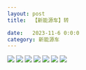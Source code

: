 ```yaml
---
layout: post
title:  【新能源车】转

date:   2023-11-6 0:0:0
category: 新能源车
---
```

![](http://sfwz6si9l.hd-bkt.clouddn.com/img/6661699834311_.pic.jpg)
![](http://sfwz1kj5p.hd-bkt.clouddn.com/img/11521702427647_.pic.jpg)
![](http://sfwz1kj5p.hd-bkt.clouddn.com/img/11531702427681_.pic.jpg)
![](http://sfwz1kj5p.hd-bkt.clouddn.com/img/11561702428922_.pic.jpg)
![](http://sfwz1kj5p.hd-bkt.clouddn.com/img/11571702428952_.pic.jpg)
![](http://sfwz1kj5p.hd-bkt.clouddn.com/img/11601702430290_.pic.jpg)
![](http://sfwz1kj5p.hd-bkt.clouddn.com/img/11611702430330_.pic.jpg)
